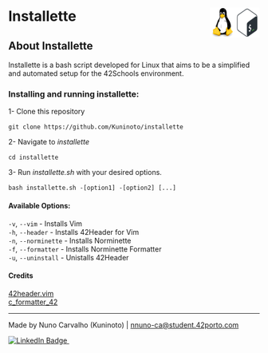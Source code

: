 # Installette <img src="https://github.com/devicons/devicon/blob/master/icons/bash/bash-original.svg" title="Bash" alt="Bash Logo" width="50" height="60" align="right" />&nbsp; <img src="https://github.com/devicons/devicon/blob/master/icons/linux/linux-original.svg" title="Linux" alt="Linux Logo" width="50" height="60" align="right" />&nbsp;

## About Installette
Installette is a bash script developed for Linux that aims to be a
simplified and automated setup for the 42Schools environment.

### Installing and running installette:
1- Clone this repository

	git clone https://github.com/Kuninoto/installette  
2- Navigate to _installette_

	cd installette  
3- Run _installette.sh_ with your desired options.

	bash installette.sh -[option1] -[option2] [...]

#### Available Options:
`-v`, `--vim` - Installs Vim  
`-h`, `--header` - Installs 42Header for Vim  
`-n`, `--norminette` - Installs Norminette  
`-f`, `--formatter` - Installs Norminette Formatter  
`-u`, `--uninstall` - Unistalls 42Header  
#### Credits
[42header.vim](https://github.com/gcamerli/42header)  
[c_formatter_42](https://github.com/dawnbeen/c_formatter_42)   

---
Made by Nuno Carvalho (Kuninoto) | nnuno-ca@student.42porto.com  
<div id="badge"> <a href="https://www.linkedin.com/in/nuno-carvalho-218822247"/> <img src="https://img.shields.io/badge/LinkedIn-blue?style=for-the-badge&logo=linkedin&logoColor=white" alt="LinkedIn Badge"/>&nbsp;
